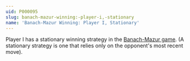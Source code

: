 ```yaml
---
uid: P000095
slug: banach-mazur-winning:-player-i,-stationary
name: 'Banach-Mazur Winning: Player I, Stationary'
---
```

Player I has a stationary winning strategy in the <a href="https://en.wikipedia.org/wiki/Banach%E2%80%93Mazur_game">Banach-Mazur game</a>. (A stationary strategy is one that relies only on the opponent's most recent move).

